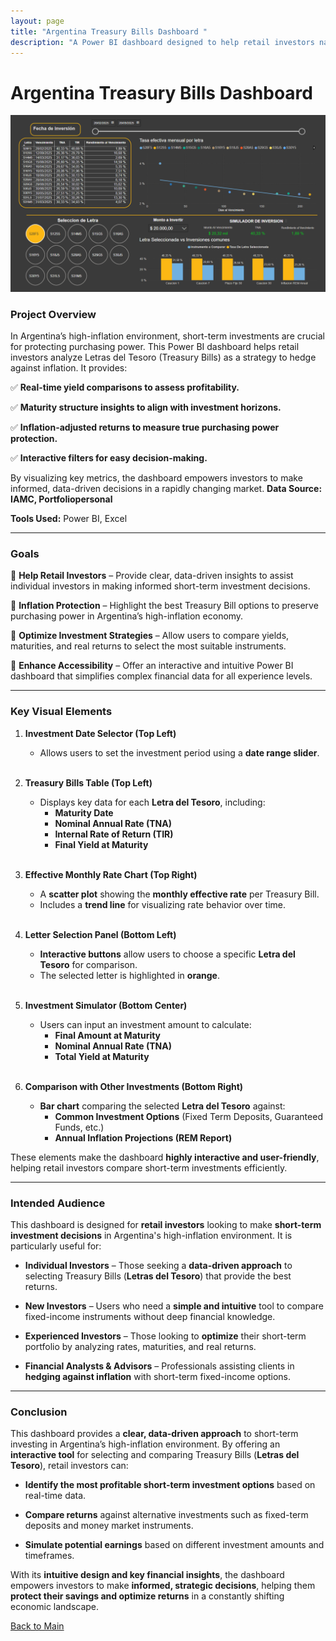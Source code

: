 ```yaml
---
layout: page
title: "Argentina Treasury Bills Dashboard "
description: "A Power BI dashboard designed to help retail investors navigate short-term investment opportunities in Letras del Tesoro, offering insights to hedge against inflation. It features yield comparisons, maturity structures, and inflation-adjusted returns, providing clear, actionable information for protecting capital in a volatile economy."
---
```


# Argentina Treasury Bills Dashboard

[![Spotify Dashboard](/assets/img/Dasboard_bonos_screen.png)](https://Savenast.github.io/portfolio/assets/img/Dasboard_bonos_screen.png)

### Project Overview

In Argentina’s high-inflation environment, short-term investments are crucial for protecting purchasing power. This Power BI dashboard helps retail investors analyze Letras del Tesoro (Treasury Bills) as a strategy to hedge against inflation. It provides:

✅ **Real-time yield comparisons to assess profitability.**

✅ **Maturity structure insights to align with investment horizons.**

✅ **Inflation-adjusted returns to measure true purchasing power protection.**

✅ **Interactive filters for easy decision-making.**

By visualizing key metrics, the dashboard empowers investors to make informed, data-driven decisions in a rapidly changing market.
**Data Source: IAMC, Portfoliopersonal**


**Tools Used:** Power BI, Excel 

---

### Goals

📌 **Help Retail Investors** – Provide clear, data-driven insights to assist individual investors in making informed short-term investment decisions.

📌 **Inflation Protection** – Highlight the best Treasury Bill options to preserve purchasing power in Argentina’s high-inflation economy.

📌 **Optimize Investment Strategies** – Allow users to compare yields, maturities, and real returns to select the most suitable instruments.

📌 **Enhance Accessibility** – Offer an interactive and intuitive Power BI dashboard that simplifies complex financial data for all experience levels.

---

### Key Visual Elements

1. **Investment Date Selector (Top Left)** <br>
   - Allows users to set the investment period using a **date range slider**. <br><br>

2. **Treasury Bills Table (Top Left)** <br>
   - Displays key data for each **Letra del Tesoro**, including: <br>
     - **Maturity Date** <br>
     - **Nominal Annual Rate (TNA)** <br>
     - **Internal Rate of Return (TIR)** <br>
     - **Final Yield at Maturity** <br><br>

3. **Effective Monthly Rate Chart (Top Right)** <br>
   - A **scatter plot** showing the **monthly effective rate** per Treasury Bill. <br>
   - Includes a **trend line** for visualizing rate behavior over time. <br><br>

4. **Letter Selection Panel (Bottom Left)** <br>
   - **Interactive buttons** allow users to choose a specific **Letra del Tesoro** for comparison. <br>
   - The selected letter is highlighted in **orange**. <br><br>

5. **Investment Simulator (Bottom Center)** <br>
   - Users can input an investment amount to calculate: <br>
     - **Final Amount at Maturity** <br>
     - **Nominal Annual Rate (TNA)** <br>
     - **Total Yield at Maturity** <br><br>

6. **Comparison with Other Investments (Bottom Right)** <br>
   - **Bar chart** comparing the selected **Letra del Tesoro** against: <br>
     - **Common Investment Options** (Fixed Term Deposits, Guaranteed Funds, etc.) <br>
     - **Annual Inflation Projections (REM Report)** <br>



These elements make the dashboard **highly interactive and user-friendly**, helping retail investors compare short-term investments efficiently.

---

### Intended Audience

This dashboard is designed for **retail investors** looking to make **short-term investment decisions** in Argentina's high-inflation environment. It is particularly useful for:  

- **Individual Investors** – Those seeking a **data-driven approach** to selecting Treasury Bills (**Letras del Tesoro**) that provide the best returns.

- **New Investors** – Users who need a **simple and intuitive** tool to compare fixed-income instruments without deep financial knowledge.

- **Experienced Investors** – Those looking to **optimize** their short-term portfolio by analyzing rates, maturities, and real returns.

- **Financial Analysts & Advisors** – Professionals assisting clients in **hedging against inflation** with short-term fixed-income options.

---


### Conclusion

This dashboard provides a **clear, data-driven approach** to short-term investing in Argentina’s high-inflation environment. By offering an **interactive tool** for selecting and comparing Treasury Bills (**Letras del Tesoro**), retail investors can:  

- **Identify the most profitable short-term investment options** based on real-time data.

- **Compare returns** against alternative investments such as fixed-term deposits and money market instruments.

- **Simulate potential earnings** based on different investment amounts and timeframes.

With its **intuitive design and key financial insights**, the dashboard empowers investors to make **informed, strategic decisions**, helping them **protect their savings and optimize returns** in a constantly shifting economic landscape.  

[Back to Main](/portfolio)
